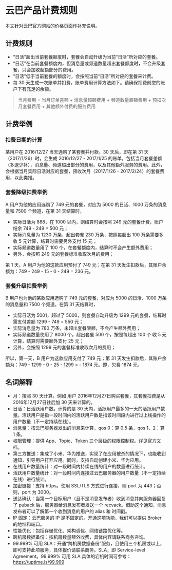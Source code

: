 # 云巴产品计费规则

本文针对云巴官方网站的价格页面作补充说明。

## 计费规则

- “日活”超出当前套餐额度时，套餐会自动升级为当前“日活”所对应的套餐。
- “日活”在当前套餐额度内，但消息量或频道数量超出套餐额度时，不会升级套餐，只会加收超额部分的费用。
- “日活”低于当前套餐的额度时，会按照当前“日活”所对应的套餐来计费。
- 每 30 天生成一次账单并扣费，账单费用计算方法如下。请确保扣费前您的账户下有充足的余额。

>当月费用 = 当月订单差额 + 消息量超额费用 + 频道数量超额费用 + 预扣次月套餐费用 + 其他额外付费的服务费用

## 计费举例

### 扣费日期的计算

某用户在 2016/12/27 当天选购了某套餐并付款。30 天后，即在第 31 天（2017/1/26）时，会生成 2016/12/27 - 2017/1/25 的账单，包括当月套餐差额（多退少补），消息量、频道超出部分的费用，以及其他额外服务的费用。此外，会根据当月实际日活对应的套餐，预收次月（2017/1/26 - 2017/2/24）的套餐费用，以此类推。

### 套餐降级扣费举例

A 用户为他的应用选购了 749 元的套餐，对应为 5000 的日活、1000 万条的消息量和 7500 个频道，在第 31 天结算时，
- 实际日活为 888，在 1000 以内，则结算时会按照 249 元的套餐计费，账户结余 749 - 249 = 500 元；
- 实际消息量为 1230 万条，超出套餐 230 万条，按照每超出 100 万条需要多收 5 元计算，结算时需要另外支付 15 元；
- 实际频道数量用了 100 个，在套餐额度内，结算时不会产生额外费用；
- 另外，会按照 249 元的套餐标准收取次月的费用；

第 1 天，A 用户为他的这款应用预付了 749 元；在第 31 天发生扣款后，其账户余额为：749 - 249 - 15 - 0 - 249 = 236 元。

### 套餐升级扣费举例

B 用户也为他的某款应用选购了 749 元的套餐，对应为 5000 的日活、1000 万条的消息量和 7500 个频道，在第 31 天结算时，
- 实际日活为 5001，超过了 5000，则套餐自动升级为 1299 元的套餐，结算时需支付差额 1299 - 749 = 550 元；  
- 实际消息量为 780 万条，未超出套餐限额，不会产生额外费用；
- 实际频道数量使用了 8000 个，超出套餐 500 个，按照每超出 100 个 收 5 元计算，结算时需要额外支付 25 元；
- 另外，会按照 1299 元的套餐标准收取次月的费用；

所以，第一天，B 用户为这款应用支付了 749 元；第 31 天发生扣款后，其账户余额为：749 - 1299 - 0 - 25 - 1299 = - 1874 元。即，欠费 1874 元。


## 名词解释

- 月：按照 30 天计算。例如 用户 2016年12月27日购买套餐，其套餐扣费是从 2016年12月27日往后加 30 天来计算的。
- 日活：日活跃用户数。计算的是 30 天内，活跃用户最多的一天的活跃用户数量。活跃用户是指一段时间内的活跃用户数是指该时间段内进行过上线操作的用户数量（不一定持续在线）。
- 消息量：按云巴服务器发出的消息来计算，qos 0：算 0.5 条，qos 1、2：算 1 条。
- 权限管理：提供 App、Topic、Token 三个层级的权限控制权。详见官方文档。
- 第三方推送：集成了小米、华为推送，实现了在应用被杀的情况下，也能收到通知，引导用户打开应用。同时，支持自动创建小米、华为应用。
- 在线用户数量统计：对一段时间内持续在线的用户的数量进行统计。
- 活跃用户数量统计：对一段时间内连接过云巴服务器的用户数量（不一定持续在线）进行统计。
- 加密链接：支持 https。使用 SSL/TLS 方式进行连接，则 port 为 443；否则，port 为 3000。
- 送达确认：当第一个目标用户（且不是消息发布者）收到消息并向服务器回复了 puback 后，服务器给消息发布者发送一个 recvack。借助这个通知，消息发布者可以了解第一个收到消息的用户的 alias 和 时间戳。
- IP 固定：云巴服务的 IP 是不固定的。开通这项功能，我们可以提供 Broker 的地址和端口。
- 性能优化：包括存储优化、架构调优、网络链路优化等。
- 跨机房数据备份：按机房数量额外收费，具体内容请联系商务咨询。
- 99.999% 可用 SLA：开通“跨机房数据备份”服务，且使用三个机房或以上，即可支持此项服务，具体报价请联系商务。SLA，即 Service-level Agreement。99.999% 可用 SLA 具体的宕机时间可参考：https://uptime.is/99.999


